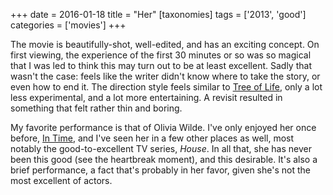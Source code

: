 +++
date = 2016-01-18
title = "Her"
[taxonomies]
tags = ['2013', 'good']
categories = ['movies']
+++

The movie is beautifully-shot, well-edited, and has an exciting concept.
On first viewing, the experience of the first 30 minutes or so was so
magical that I was led to think this may turn out to be at least
excellent. Sadly that wasn't the case: feels like the writer didn't
know where to take the story, or even how to end it. The direction style
feels similar to [Tree of Life], only a lot less experimental, and a lot
more entertaining. A revisit resulted in something that felt rather thin
and boring.

My favorite performance is that of Olivia Wilde. I've only enjoyed her
once before, [In Time], and I've seen her in a few other places as
well, most notably the good-to-excellent TV series, *House*. In all
that, she has never been this good (see the heartbreak moment), and this
desirable. It's also a brief performance, a fact that's probably in
her favor, given she's not the most excellent of actors.

  [Tree of Life]: @/tree-of-life-2011.md
  [In Time]: @/in-time-2011.md
